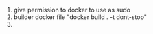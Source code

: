 1. give permission to docker to use as sudo
2. builder docker file "docker build . -t dont-stop"
3. 